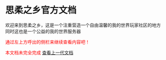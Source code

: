 # 思柔之乡官方文档
欢迎来到思柔之乡，这是一个注重营造一个自由温馨的我的世界玩家社区的地方
  同时这也是一个公益的我的世界服务器

<font color="red">通过左上方呼出的侧栏来继续查看内容吧！  
  

本文档未完全完成
[查看上一代文档](https://th-mc.cn/master/%E6%80%9D%E6%9F%94%E4%B9%8B%E4%B9%A1-ThroughHomeMC%E4%BD%BF%E7%94%A8%E6%89%8B%E5%86%8C.pdf)